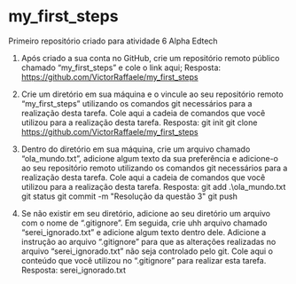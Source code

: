 # my_first_steps
Primeiro repositório criado para atividade 6 Alpha Edtech

1. Após criado a sua conta no GitHub, crie um repositório remoto público chamado
“my_first_steps” e cole o link aqui;
Resposta: 
https://github.com/VictorRaffaele/my_first_steps

2. Crie um diretório em sua máquina e o vincule ao seu repositório remoto “my_first_steps”
utilizando os comandos git necessários para a realização desta tarefa. Cole aqui a cadeia de
comandos que você utilizou para a realização desta tarefa.
Resposta:
git init
git clone https://github.com/VictorRaffaele/my_first_steps

3. Dentro do diretório em sua máquina, crie um arquivo chamado “ola_mundo.txt”, adicione
algum texto da sua preferência e adicione-o ao seu repositório remoto utilizando os
comandos git necessários para a realização desta tarefa. Cole aqui a cadeia de comandos
que você utilizou para a realização desta tarefa.
Resposta:
git add .\ola_mundo.txt
git status
git commit -m "Resolução da questão 3"
git push

4. Se não existir em seu diretório, adicione ao seu diretório um arquivo com o nome de
“.gitignore”. Em seguida, crie uhh arquivo chamado “serei_ignorado.txt” e adicione algum
texto dentro dele. Adicione a instrução ao arquivo “.gitignore” para que as alterações
realizadas no arquivo “serei_ignorado.txt” não seja controlado pelo git. Cole aqui o conteúdo
que você utilizou no “.gitignore” para realizar esta tarefa.
Resposta: 
serei_ignorado.txt


